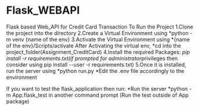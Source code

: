 # Flask_WEBAPI
Flask based Web_API for Credit Card Transaction
To Run the Project
1.Clone the project into the directory
2.Create a Virtual Environment using
  	*python -m venv {name of the env}
3.Activate the Virtual Environment using
	*{name of the env}/Scripts/activate
After Activating the virtual env,
  	*cd into the project_folder(Assignment_CreditCard)
4.Install the required Packages:
	*pip install -r requirements.txt(if prompted for administrator*privileges then consider using pip install --user -r requirements.txt)
5.Once it is installed, run the server using
	*python run.py
	*Edit the .env file accordingly to the environment 

If you want to test the flask_application then run:
	*Run the server
	*python -m App.flask_test in another command prompt (Run the test outside of App package)
